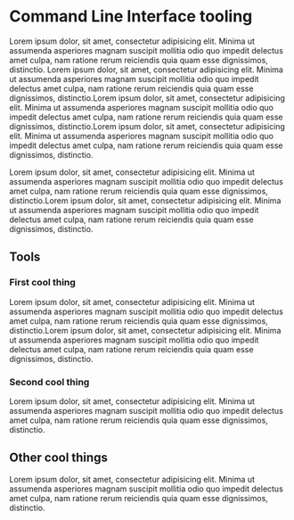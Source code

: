 # Command Line Interface tooling
Lorem ipsum dolor, sit amet, consectetur adipisicing elit. Minima ut assumenda asperiores magnam suscipit mollitia odio quo impedit delectus amet culpa, nam ratione rerum reiciendis quia quam esse dignissimos, distinctio.
Lorem ipsum dolor, sit amet, consectetur adipisicing elit. Minima ut assumenda asperiores magnam suscipit mollitia odio quo impedit delectus amet culpa, nam ratione rerum reiciendis quia quam esse dignissimos, distinctio.Lorem ipsum dolor, sit amet, consectetur adipisicing elit. Minima ut assumenda asperiores magnam suscipit mollitia odio quo impedit delectus amet culpa, nam ratione rerum reiciendis quia quam esse dignissimos, distinctio.Lorem ipsum dolor, sit amet, consectetur adipisicing elit. Minima ut assumenda asperiores magnam suscipit mollitia odio quo impedit delectus amet culpa, nam ratione rerum reiciendis quia quam esse dignissimos, distinctio.

Lorem ipsum dolor, sit amet, consectetur adipisicing elit. Minima ut assumenda asperiores magnam suscipit mollitia odio quo impedit delectus amet culpa, nam ratione rerum reiciendis quia quam esse dignissimos, distinctio.Lorem ipsum dolor, sit amet, consectetur adipisicing elit. Minima ut assumenda asperiores magnam suscipit mollitia odio quo impedit delectus amet culpa, nam ratione rerum reiciendis quia quam esse dignissimos, distinctio.
## Tools

### First cool thing
Lorem ipsum dolor, sit amet, consectetur adipisicing elit. Minima ut assumenda asperiores magnam suscipit mollitia odio quo impedit delectus amet culpa, nam ratione rerum reiciendis quia quam esse dignissimos, distinctio.Lorem ipsum dolor, sit amet, consectetur adipisicing elit. Minima ut assumenda asperiores magnam suscipit mollitia odio quo impedit delectus amet culpa, nam ratione rerum reiciendis quia quam esse dignissimos, distinctio.
### Second cool thing
Lorem ipsum dolor, sit amet, consectetur adipisicing elit. Minima ut assumenda asperiores magnam suscipit mollitia odio quo impedit delectus amet culpa, nam ratione rerum reiciendis quia quam esse dignissimos, distinctio.
## Other cool things
Lorem ipsum dolor, sit amet, consectetur adipisicing elit. Minima ut assumenda asperiores magnam suscipit mollitia odio quo impedit delectus amet culpa, nam ratione rerum reiciendis quia quam esse dignissimos, distinctio.